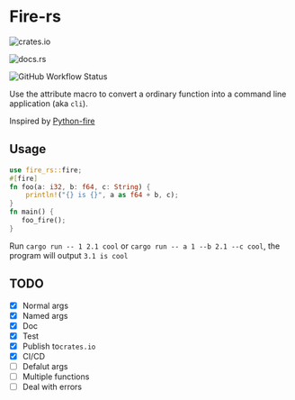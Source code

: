 # Fire-rs

![crates.io](https://img.shields.io/badge/crates.io-v0.2.2--alpha.0-orange.svg?longCache=true)

![docs.rs](https://docs.rs/fire-rs/badge.svg?version=0.2.2-alpha.0)

![GitHub Workflow Status](https://img.shields.io/github/workflow/status/fun4wut/fire-rs/Test%20and%20Publish)

Use the attribute macro to convert a ordinary function into a command line application (aka `cli`).

Inspired by [Python-fire](<https://github.com/google/python-fire>)

## Usage
```rust
use fire_rs::fire;
#[fire]
fn foo(a: i32, b: f64, c: String) {
    println!("{} is {}", a as f64 + b, c);
}
fn main() {
   foo_fire();
}
```
Run `cargo run -- 1 2.1 cool` or `cargo run -- a 1 --b 2.1 --c cool`,
the program will output `3.1 is cool`

## TODO

- [x] Normal args
- [x] Named args
- [x] Doc
- [x] Test
- [x] Publish to`crates.io`
- [x] CI/CD
- [ ] Defalut args
- [ ] Multiple functions
- [ ] Deal with errors
